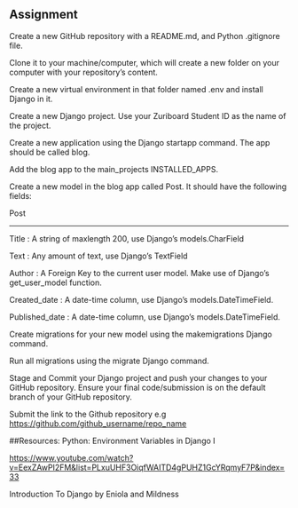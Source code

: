## Assignment

 

Create a new GitHub repository with a README.md, and Python .gitignore file.

Clone it to your machine/computer, which will create a new folder on your computer with your repository’s content.

Create a new virtual environment in that folder named .env and install Django in it.

Create a new Django project. Use your Zuriboard Student ID as the name of the project.

Create a new application using the Django startapp command. The app should be called blog.

Add the blog app to the main_projects INSTALLED_APPS.


 

Create a new model in the blog app called Post. It should have the following fields:


 

 Post

--------

Title : A string of maxlength 200, use Django’s models.CharField

 

Text : Any amount of text, use Django’s TextField

 

Author : A Foreign Key to the current user model. Make use of Django’s get_user_model function.

 

Created_date : A date-time column, use Django’s models.DateTimeField. 

 

Published_date : A date-time column, use Django’s models.DateTimeField. 

 

Create migrations for your new model using the makemigrations Django command. 

Run all migrations using the migrate Django command.

Stage and Commit your Django project and push your changes to your GitHub repository.
Ensure your final code/submission is on the default branch of your GitHub repository.

 

Submit the link to the Github repository e.g https://github.com/github_username/repo_name 

 

##Resources:
Python: Environment Variables in Django I

https://www.youtube.com/watch?v=EexZAwPI2FM&list=PLxuUHF3OiqfWAITD4gPUHZ1GcYRqmyF7P&index=33 

Introduction To Django by Eniola and Mildness

